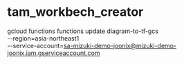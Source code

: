 # tam_workbech_creator

gcloud functions functions update diagram-to-tf-gcs \
    --region=asia-northeast1 \
    --service-account=sa-mizuki-demo-joonix@mizuki-demo-joonix.iam.gserviceaccount.com